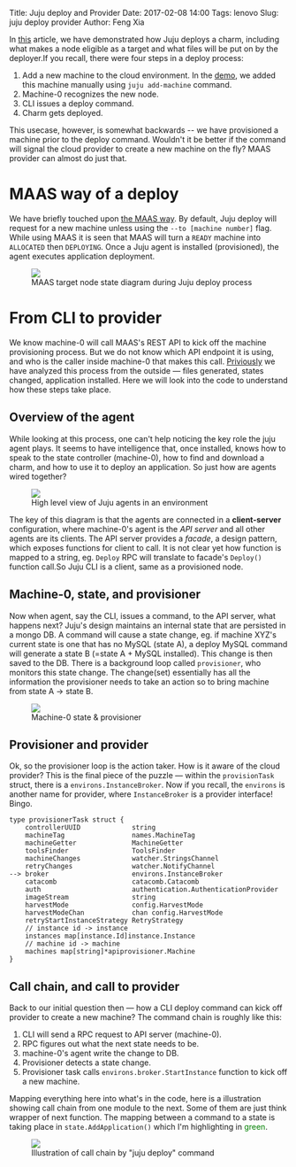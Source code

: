 Title: Juju deploy and Provider
Date: 2017-02-08 14:00
Tags: lenovo
Slug: juju deploy provider
Author: Feng Xia


In [this][1] article, we have demonstrated how Juju deploys a charm,
including what makes a node eligible as a target and what files will
be put on by the deployer.If you recall, there were four steps in 
a deploy process:

[1]: {filename}/workspace/openstack/juju_deploy_charm.md

1. Add a new machine to the cloud environment. In the [demo][1],
   we added this machine manually using `juju add-machine` command.
2. Machine-0 recognizes the new node.
3. CLI issues a deploy command.
4. Charm gets deployed.


This usecase, however, is somewhat backwards -- we have provisioned a
machine prior to the deploy command. Wouldn't it be better if the
command will signal the cloud provider to create a new machine on the
fly? MAAS provider can almost do just that.

# MAAS way of a deploy

We have briefly touched upon [the MAAS way][1].  By default, Juju
deploy will request for a new machine unless using the `--to [machine
number]` flag. While using MAAS it is seen that MAAS will turn a `READY`
machine into `ALLOCATED` then `DEPLOYING`. Once a Juju agent is installed
(provisioned), the agent executes application deployment.


<figure class="row">
    <img class="img-responsive center" 
         src="/images/juju%20deploy%20target%20node%20state%20diagram.png" />
    <figcaption>MAAS target node state diagram during Juju deploy process</figcaption>
</figure>


# From CLI to provider

We know machine-0 will call MAAS's REST API to kick off the machine
provisioning process. But we do not know which API endpoint it is
using, and who is the caller inside machine-0 that makes this call.
[Priviously][1] we have analyzed this process from the outside &mdash;
files generated, states changed, application installed. Here we will
look into the code to understand how these steps take place.


## Overview of the agent

While looking at this process, one can't help noticing the key role
the juju agent plays. It seems to have intelligence that, once
installed, knows how to speak to the state controller (machine-0), how
to find and download a charm, and how to use it to deploy an
application. So just how are agents wired together?

<figure class="row">
    <img class="img-responsive center" 
         src="/images/juju%20agent%20overview.png" />
    <figcaption>High level view of Juju agents in an environment</figcaption>
</figure>

The key of this diagram is that the agents are connected in a
**client-server** configuration, where machine-0's agent is the _API
server_ and all other agents are its clients. The API server provides
a _facade_, a design pattern, which exposes functions for client to
call. It is not clear yet how function is mapped to a string,
eg. `Deploy` RPC will translate to facade's `Deploy()` function
call.So Juju CLI is a client, same as a provisioned node.


## Machine-0, state, and provisioner

Now when agent, say the CLI, issues a command, to the API server, what
happens next? Juju's design maintains an internal state that are
persisted in a mongo DB. A command will cause a state change, eg. if
machine XYZ's current state is one that has no MySQL (state A), a
deploy MySQL command will generate a state B (=state A + MySQL
installed).  This change is then saved to the DB. There is a
background loop called `provisioner`, who monitors this state
change. The change(set) essentially has all the information the
provisioner needs to take an action so to bring machine from state A
&rarr; state B.

<figure class="row">
    <img class="img-responsive center" 
         src="/images/juju%20machine%200%20state.png" />
    <figcaption>Machine-0 state & provisioner</figcaption>
</figure>

## Provisioner and provider

Ok, so the provisioner loop is the action taker. How is it aware of
the cloud provider? This is the final piece of the puzzle &mdash;
within the `provisionTask` struct, there is a
`environs.InstanceBroker`. Now if you recall, the `environs` is
another name for provider, where `InstanceBroker` is a provider
interface! Bingo.

```shell
type provisionerTask struct {
	controllerUUID             string
	machineTag                 names.MachineTag
	machineGetter              MachineGetter
	toolsFinder                ToolsFinder
	machineChanges             watcher.StringsChannel
	retryChanges               watcher.NotifyChannel
-->	broker                     environs.InstanceBroker
	catacomb                   catacomb.Catacomb
	auth                       authentication.AuthenticationProvider
	imageStream                string
	harvestMode                config.HarvestMode
	harvestModeChan            chan config.HarvestMode
	retryStartInstanceStrategy RetryStrategy
	// instance id -> instance
	instances map[instance.Id]instance.Instance
	// machine id -> machine
	machines map[string]*apiprovisioner.Machine
}
```

## Call chain, and call to provider

Back to our initial question then &mdash; how a CLI deploy command can
kick off provider to create a new machine? The command chain is
roughly like this:

1. CLI will send a RPC request to API server (machine-0).
2. RPC figures out what the next state needs to be.
3. machine-0's agent write the change to DB.
4. Provisioner detects a state change.
5. Provisioner task calls `environs.broker.StartInstance` function to
   kick off a new machine.

Mapping everything here into what's in the code, here is a
illustration showing call chain from one module to the next. Some of
them are just think wrapper of next function. The mapping between a
command to a state is taking place in `state.AddApplication()` which
I'm highlighting in <font color="green">green</font>.

<figure class="row">
    <img class="img-responsive center" 
         src="/images/juju%20deploy%20call%20chain.png" />
    <figcaption>Illustration of call chain by "juju deploy" command</figcaption>
</figure>
